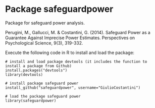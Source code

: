 Package safeguardpower
========================================================

Package for safeguard power analysis.



Perugini, M., Gallucci, M. & Costantini, G. (2014). Safeguard Power as a Guarantee Against Imprecise Power Estimates. Perspectives on Psychological Science, 9(3), 319-332.



Execute the following code in R to install and load the package:

```{r}
# install and load package devtools (it includes the function to install a package from Github)
install.packages("devtools")
library(devtools)

# install package safeguard power
install_github("safeguardpower", username="GiulioCostantini")

# load the package safeguard power
library(safeguardpower)
```
